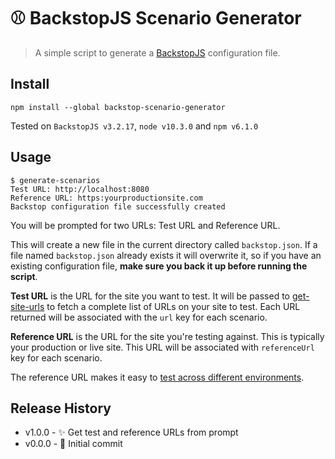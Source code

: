 ⚾️ BackstopJS Scenario Generator
==============

> A simple script to generate a [BackstopJS](https://github.com/garris/BackstopJS#testing-across-different-environments)
configuration file.

## Install

```console
npm install --global backstop-scenario-generator
```

Tested on `BackstopJS v3.2.17`, `node v10.3.0` and `npm v6.1.0`

## Usage

```console
$ generate-scenarios
Test URL: http://localhost:8080
Reference URL: https:yourproductionsite.com
Backstop configuration file successfully created
```

You will be prompted for two URLs: Test URL and Reference URL.

This will create a new file in the current directory called `backstop.json`. If a file
named `backstop.json` already exists it will overwrite it, so if you have an
existing configuration file, **make sure you back it up before running the script**.

**Test URL** is the URL for the site you want to test. It will be passed to
[get-site-urls](https://www.npmjs.com/package/get-site-urls) to fetch a
complete list of URLs on your site to test. Each URL returned will be associated
with the `url` key for each scenario.

**Reference URL** is the URL for the site you're testing against. This is
typically your production or live site. This URL will be associated with
`referenceUrl` key for each scenario.

The reference URL makes it easy to
[test across different environments](https://github.com/garris/BackstopJS#testing-across-different-environments).

## Release History

* v1.0.0 - ✨ Get test and reference URLs from prompt
* v0.0.0 - 🎉 Initial commit
